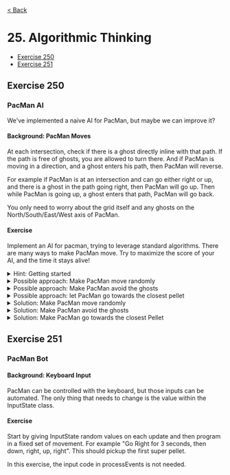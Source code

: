 [< Back](README.md)

# 25. Algorithmic Thinking

* [Exercise 250](#exercise-250)
* [Exercise 251](#exercise-251)

## Exercise 250

### PacMan AI

We've implemented a naive AI for PacMan, but maybe we can improve it?

#### Background: PacMan Moves

At each intersection, check if there is a ghost directly inline with that path. If the
path is free of ghosts, you are allowed to turn there. And if PacMan is moving in a
direction, and a ghost enters his path, then PacMan will reverse.

For example if PacMan is at an intersection and can go either right or up, and there
is a ghost in the path going right, then PacMan will go up. Then while PacMan is going
up, a ghost enters that path, PacMan will go back.

You only need to worry about the grid itself and any ghosts on the
North/South/East/West axis of PacMan.

#### Exercise

Implement an AI for pacman, trying to leverage standard algorithms. There are many
ways to make PacMan move. Try to maximize the score of your AI, and the time it stays
alive!

<details>
   <summary>Hint: Getting started</summary>

The function [PacManAI::choseNewDirectionForPacMan](../../lib/PacManAI.cpp) returns
the direction PacMan should take at an intersection. This may be a good place to
implement our AI.

</details>

<details>
   <summary>Possible approach: Make PacMan move randomly</summary>

The function `randomInt` in `PacManAI.cpp` returns a random integer between its two
parameters. You can use this function to introduce some randomness.

You can use this function to pick a direction at random. But not all directions are
valid, make sure PacMan does not try to go in a wall or another inaccessible position.

</details>

<details>
   <summary>Possible approach: Make PacMan avoid the ghosts</summary>

Try to make PacMan flee the ghosts. The AI does not know the positions of the ghosts,
you will have to expose this information.

   <details>
      <summary>Hint: Exposing the ghost's position</summary>

You will need to create a `std::vector<GhostPosition>`
in `GameState.cpp` and pass it as parameter to
`PacManAI::update()` then `PacManAI::choseNewDirectionForPacMan`.
   </details>

<details>
      <summary>Hint: Finding the ghosts</summary>

Create a function that, for each of the possible directions, walks through each cell,
starting from PacMan's position outwards, and return true if a ghost is found. Use
that function to filter out the directions where PacMan will encounter a ghost, by
modifying the random solution

</details>

</details>

<details>
<summary>Possible approach: let PacMan go towards the closest pellet</summary>

</details>

<details>
   <summary>Solution: Make PacMan move randomly</summary>

```cpp
Direction PacManAI::choseNewDirectionForPacMan(const PacMan & pacMan) {
  const GridPosition currentPosition = pacMan.positionInGrid();
  const auto [x, y] = currentPosition;

  // Construct an array of the 4 moves
  std::array<Move, 4> possibleMoves = {
    Move{ Direction::UP, { x, y - 1 } },
    Move{ Direction::LEFT, { x - 1, y } },
    Move{ Direction::DOWN, { x, y + 1 } },
    Move{ Direction::RIGHT, { x + 1, y } }
  };

  // Filter out invalid moves
  auto end = std::remove_if(possibleMoves.begin(), possibleMoves.end(), [this](const Move & m) {
    return !isValidMove(m);
  });

  // The index of the choosen move is a random integer between 0 and the last valid move.
  auto index = randomInt(std::size_t(0),
                         std::size_t(std::distance(possibleMoves.begin(), end) - 1));

  return possibleMoves[index].direction;
}
```

</details>

<details>
   <summary>Solution: Make PacMan avoid the ghosts</summary>

<ul>
<li>
Create a vector of position in `GameState::step()`:

```cpp
void GameState::step(std::chrono::milliseconds delta) {

  std::vector<GridPosition> ghostPositions = {
    blinky.positionInGrid(),
    inky.positionInGrid(),
    pinky.positionInGrid(),
    clyde.positionInGrid()
  };

  pacManAI.update(pacMan, pellets, ghostPositions);
  pacMan.update(delta,
                inputState.enableAI ? pacManAI.suggestedDirection() : inputState.direction());

  if (isPacManDying()) {
    handleDeathAnimation(delta);
    return;
  }
  // [...]
}
```

</li>

<li>
Modify the signatures of `PacManAI::update` and `PacManAI::choseNewDirectionForPacMan`

```cpp
Direction choseNewDirectionForPacMan(const PacMan & pacMan,
                                     const std::vector<GridPosition> & ghostPositions);
```

```cpp
void update(const PacMan & pacMan, const Pellets & pellets, const
            std::vector<GridPosition> & ghostPositions);
 ```

Adjust  `PacManAI::update` to pass `ghostPositions`
to `PacManAI::choseNewDirectionForPacMan`.

</li>

<li>
Create a function to check if a direction contains a ghost.
This scans all positions outwards from a posible move's position until we encounter a wall.

```cpp
bool hasGhost(GridPosition p, Direction d,
             const std::vector<GridPosition> & ghostPositions)  {
  int xd = 0;
  int yd = 0;
  switch(d) {
    case Direction::UP:    yd  = -1; break;
    case Direction::DOWN:  yd  = 1; break;
    case Direction::LEFT:  xd  = -1; break;
    case Direction::RIGHT: xd = 1; break;
    default:
      return false;
  }
  while(isWalkableForPacMan(p)) {
    auto it = std::find(ghostPositions.begin(), ghostPositions.end(), p);
    if(it != std::end(ghostPositions))
      return true;
    p.x = static_cast<std::size_t>(static_cast<int64_t>(p.x) + xd);
    p.y = static_cast<std::size_t>(static_cast<int64_t>(p.y) + yd);
  }
  return false;
}
```

</li>

<li>

Modify `PacManAI::choseNewDirectionForPacMan` to filter out direction that cross the
path of a ghost. There is a small pitfall: what happen if Pacman is circled by ghosts?

```cpp
Direction PacManAI::choseNewDirectionForPacMan(const PacMan & pacMan,
                                               const std::vector<GridPosition> & ghostPositions) {
  const GridPosition currentPosition = pacMan.positionInGrid();
  const auto [x, y] = currentPosition;

  // Construct an array of the 4 moves
  std::array<Move, 4> possibleMoves = {
    Move{ Direction::UP, { x, y - 1 } },
    Move{ Direction::LEFT, { x - 1, y } },
    Move{ Direction::DOWN, { x, y + 1 } },
    Move{ Direction::RIGHT, { x + 1, y } }
  };

  // Filter out invalid moves
  auto end = std::remove_if(possibleMoves.begin(), possibleMoves.end(), [this](const Move & m) {
    return !isValidMove(m);
  });

  // Filter out invalid moves
  auto lasWithoutGhost = std::remove_if(possibleMoves.begin(), end,
    [this, &ghostPositions](const Move & m) {
      return hasGhost(m.position, m.direction, ghostPositions);
  });

  // We need to handle the case where PacMan is circled by ghosts
  if(lasWithoutGhost != possibleMoves.begin())
    end = lasWithoutGhost;

  // The index of the choosen move is a random integer between 0 and the last valid move.
  auto index = randomInt(std::size_t(0),
                         std::size_t(std::distance(possibleMoves.begin(), end) - 1));

  return possibleMoves[index].direction;
}
```

</li>
</ul>
</details>

<details>
<summary>Solution: Make PacMan go towards the closest Pellet</summary>

Use `pelletClosestToPacman` to calculate a target for PacMan, then find then
use `optimalMove` to decide a direction.

```cpp
Direction PacManAI::choseNewDirectionForPacMan(const PacMan & pacMan,
                                               const Pellets & pellets) {

  const GridPosition pacManGridPos = pacMan.positionInGrid();
  auto pelletPositions = pellets.allPellets();
  if (pelletPositions.empty()) {
    return Direction::NONE;
  }

  const GridPosition targetPos = pelletClosestToPacman(pacManGridPos, pelletPositions);

  const GridPosition currentPosition = pacMan.positionInGrid();
  const auto [x, y] = currentPosition;
  std::array<Move, 4> possibleMoves = {
    Move{ Direction::UP, { x, y - 1 } },
    Move{ Direction::LEFT, { x - 1, y } },
    Move{ Direction::DOWN, { x, y + 1 } },
    Move{ Direction::RIGHT, { x + 1, y } }
  };

  for (auto & move : possibleMoves) {
    if (!isValidMove(move))
      continue;
    move.distanceToTarget = positionDistance(move.position, targetPos);
  }
  return optimalDirection(possibleMoves);
}
```

</details>

## Exercise 251

### PacMan Bot

#### Background: Keyboard Input

PacMan can be controlled with the keyboard, but those inputs can be automated. The
only thing that needs to change is the value within the InputState class.

#### Exercise

Start by giving InputState random values on each update and then program in a fixed
set of movement. For example "Go Right for 3 seconds, then down, right, up, right".
This should pickup the first super pellet.

In this exercise, the input code in processEvents is not needed.

